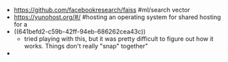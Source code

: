 - https://github.com/facebookresearch/faiss #ml/search vector
- https://yunohost.org/#/ #hosting an operating system for shared hosting for a
- ((641befd2-c59b-42ff-94eb-686262cea43c))
	- tried playing with this, but it was pretty difficult to figure out how it works. Things don't really "snap" together"
-